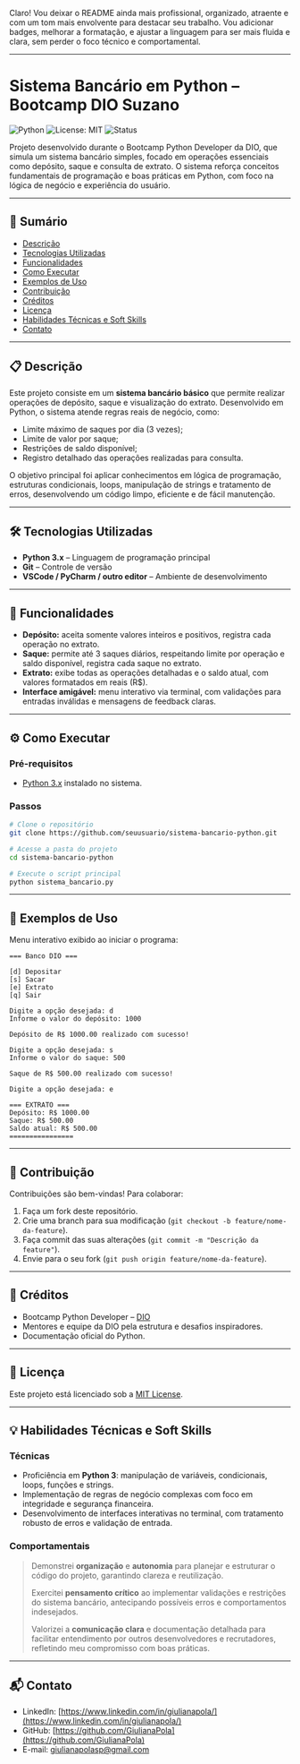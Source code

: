 Claro! Vou deixar o README ainda mais profissional, organizado, atraente e com um tom mais envolvente para destacar seu trabalho. Vou adicionar badges, melhorar a formatação, e ajustar a linguagem para ser mais fluida e clara, sem perder o foco técnico e comportamental.

---

# Sistema Bancário em Python – Bootcamp DIO Suzano

![Python](https://img.shields.io/badge/python-3.x-blue?logo=python\&style=flat-square) ![License: MIT](https://img.shields.io/badge/license-MIT-green?style=flat-square) ![Status](https://img.shields.io/badge/status-completo-brightgreen?style=flat-square)

Projeto desenvolvido durante o Bootcamp Python Developer da DIO, que simula um sistema bancário simples, focado em operações essenciais como depósito, saque e consulta de extrato. O sistema reforça conceitos fundamentais de programação e boas práticas em Python, com foco na lógica de negócio e experiência do usuário.

---

## 📑 Sumário

* [Descrição](#descrição)
* [Tecnologias Utilizadas](#tecnologias-utilizadas)
* [Funcionalidades](#funcionalidades)
* [Como Executar](#como-executar)
* [Exemplos de Uso](#exemplos-de-uso)
* [Contribuição](#contribuição)
* [Créditos](#créditos)
* [Licença](#licença)
* [Habilidades Técnicas e Soft Skills](#habilidades-técnicas-e-soft-skills)
* [Contato](#contato)

---

## 📋 Descrição

Este projeto consiste em um **sistema bancário básico** que permite realizar operações de depósito, saque e visualização do extrato. Desenvolvido em Python, o sistema atende regras reais de negócio, como:

* Limite máximo de saques por dia (3 vezes);
* Limite de valor por saque;
* Restrições de saldo disponível;
* Registro detalhado das operações realizadas para consulta.

O objetivo principal foi aplicar conhecimentos em lógica de programação, estruturas condicionais, loops, manipulação de strings e tratamento de erros, desenvolvendo um código limpo, eficiente e de fácil manutenção.

---

## 🛠️ Tecnologias Utilizadas

* **Python 3.x** – Linguagem de programação principal
* **Git** – Controle de versão
* **VSCode / PyCharm / outro editor** – Ambiente de desenvolvimento

---

## 🚀 Funcionalidades

* **Depósito:** aceita somente valores inteiros e positivos, registra cada operação no extrato.
* **Saque:** permite até 3 saques diários, respeitando limite por operação e saldo disponível, registra cada saque no extrato.
* **Extrato:** exibe todas as operações detalhadas e o saldo atual, com valores formatados em reais (R\$).
* **Interface amigável:** menu interativo via terminal, com validações para entradas inválidas e mensagens de feedback claras.

---

## ⚙️ Como Executar

### Pré-requisitos

* [Python 3.x](https://www.python.org/downloads/) instalado no sistema.

### Passos

```bash
# Clone o repositório
git clone https://github.com/seuusuario/sistema-bancario-python.git

# Acesse a pasta do projeto
cd sistema-bancario-python

# Execute o script principal
python sistema_bancario.py
```

---

## 🎯 Exemplos de Uso

Menu interativo exibido ao iniciar o programa:

```
=== Banco DIO ===

[d] Depositar
[s] Sacar
[e] Extrato
[q] Sair

Digite a opção desejada: d
Informe o valor do depósito: 1000

Depósito de R$ 1000.00 realizado com sucesso!

Digite a opção desejada: s
Informe o valor do saque: 500

Saque de R$ 500.00 realizado com sucesso!

Digite a opção desejada: e

=== EXTRATO ===
Depósito: R$ 1000.00
Saque: R$ 500.00
Saldo atual: R$ 500.00
================
```

---

## 🤝 Contribuição

Contribuições são bem-vindas! Para colaborar:

1. Faça um fork deste repositório.
2. Crie uma branch para sua modificação (`git checkout -b feature/nome-da-feature`).
3. Faça commit das suas alterações (`git commit -m "Descrição da feature"`).
4. Envie para o seu fork (`git push origin feature/nome-da-feature`).

---

## 🙌 Créditos

* Bootcamp Python Developer – [DIO](https://www.dio.me/bootcamp/suzano-python-developer)
* Mentores e equipe da DIO pela estrutura e desafios inspiradores.
* Documentação oficial do Python.

---

## 📄 Licença

Este projeto está licenciado sob a [MIT License](./LICENSE).

---

## 💡 Habilidades Técnicas e Soft Skills

### Técnicas

* Proficiência em **Python 3**: manipulação de variáveis, condicionais, loops, funções e strings.
* Implementação de regras de negócio complexas com foco em integridade e segurança financeira.
* Desenvolvimento de interfaces interativas no terminal, com tratamento robusto de erros e validação de entrada.

### Comportamentais

> Demonstrei **organização** e **autonomia** para planejar e estruturar o código do projeto, garantindo clareza e reutilização.
>
> Exercitei **pensamento crítico** ao implementar validações e restrições do sistema bancário, antecipando possíveis erros e comportamentos indesejados.
>
> Valorizei a **comunicação clara** e documentação detalhada para facilitar entendimento por outros desenvolvedores e recrutadores, refletindo meu compromisso com boas práticas.

---

## 📬 Contato

* LinkedIn: [https://www.linkedin.com/in/giulianapola/](https://www.linkedin.com/in/giulianapola/)
* GitHub: [https://github.com/GiulianaPola](https://github.com/GiulianaPola)
* E-mail: [giulianapolasp@gmail.com](mailto:giulianapolasp@gmail.com)
